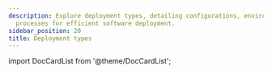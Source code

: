 ```yaml
---
description: Explore deployment types, detailing configurations, environments, and
  processes for efficient software deployment.
sidebar_position: 20
title: Deployment types
---
```

import DocCardList from '@theme/DocCardList';

<DocCardList />
